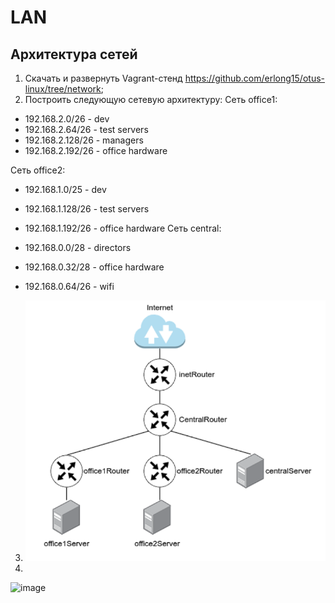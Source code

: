 # LAN
## Архитектура сетей 
1. Скачать и развернуть Vagrant-стенд https://github.com/erlong15/otus-linux/tree/network;
2. Построить следующую сетевую архитектуру:
Сеть office1:

* 192.168.2.0/26 - dev
* 192.168.2.64/26 - test servers
* 192.168.2.128/26 - managers
* 192.168.2.192/26 - office hardware
  
Сеть office2:

* 192.168.1.0/25 - dev
* 192.168.1.128/26 - test servers
* 192.168.1.192/26 - office hardware
Сеть central:

* 192.168.0.0/28 - directors
* 192.168.0.32/28 - office hardware
* 192.168.0.64/26 - wifi
3. ![alt text](./Pictures/1.png)
4.
  ![image](https://github.com/user-attachments/assets/b6d191bd-6fa3-432f-882d-d4363573e479)
